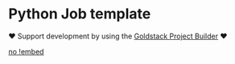# Python Job template 

❤️ Support development by using the [Goldstack Project Builder](https://goldstack.party) ❤️

[no !embed](../../../docs/docs/templates/email-send/index.md)
